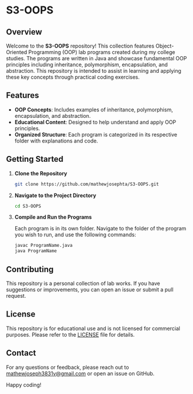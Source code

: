

# S3-OOPS

## Overview

Welcome to the **S3-OOPS** repository! This collection features Object-Oriented Programming (OOP) lab programs created during my college studies. The programs are written in Java and showcase fundamental OOP principles including inheritance, polymorphism, encapsulation, and abstraction. This repository is intended to assist in learning and applying these key concepts through practical coding exercises.

## Features

- **OOP Concepts**: Includes examples of inheritance, polymorphism, encapsulation, and abstraction.
- **Educational Content**: Designed to help understand and apply OOP principles.
- **Organized Structure**: Each program is categorized in its respective folder with explanations and code.

## Getting Started

1. **Clone the Repository**

   ```bash
   git clone https://github.com/mathewjosephta/S3-OOPS.git
   ```

2. **Navigate to the Project Directory**

   ```bash
   cd S3-OOPS
   ```

3. **Compile and Run the Programs**

   Each program is in its own folder. Navigate to the folder of the program you wish to run, and use the following commands:

   ```bash
   javac ProgramName.java
   java ProgramName
   ```

## Contributing

This repository is a personal collection of lab works. If you have suggestions or improvements, you can open an issue or submit a pull request.

## License

This repository is for educational use and is not licensed for commercial purposes. Please refer to the [LICENSE](LICENSE) file for details.

## Contact

For any questions or feedback, please reach out to mathewjoseph3831v@gmail.com or open an issue on GitHub.

Happy coding!


